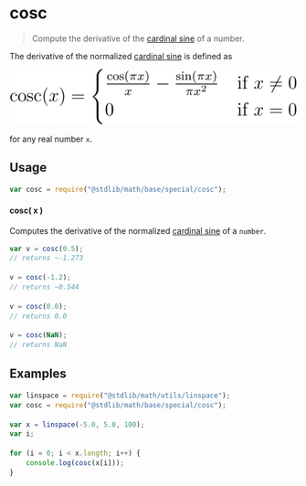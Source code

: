 <!--

@license Apache-2.0

Copyright (c) 2019 The Stdlib Authors.

Licensed under the Apache License, Version 2.0 (the "License");
you may not use this file except in compliance with the License.
You may obtain a copy of the License at

   http://www.apache.org/licenses/LICENSE-2.0

Unless required by applicable law or agreed to in writing, software
distributed under the License is distributed on an "AS IS" BASIS,
WITHOUT WARRANTIES OR CONDITIONS OF ANY KIND, either express or implied.
See the License for the specific language governing permissions and
limitations under the License.

-->

# cosc

> Compute the derivative of the [cardinal sine][sinc] of a number.

<section class="intro">

The derivative of the normalized [cardinal sine][sinc] is defined as

<!-- <equation class="equation" label="eq:cosc" align="center" raw=""\operatorname{cosc}(x) = \begin{cases} \frac{\cos(\pi x)}{x} - \frac{\sin( \pi x)}{\pi x^2} & \textrm{if}\ x \neq 0 \\ 0 & \textrm{if}\ x = 0\end{cases}" alt="Derivative of the normalized cardinal sine."> -->

<div class="equation" align="center" data-raw-text="\operatorname{cosc}(x) = \begin{cases} \frac{\cos(\pi x)}{x} - \frac{\sin( \pi x)}{\pi x^2} &amp; \textrm{if}\ x \neq 0 \\ 0 &amp; \textrm{if}\ x = 0\end{cases}" data-equation="eq:cosc">
    <img src="docs/img/equation_cosc_function.svg" alt="Derivative of the normalized cardinal sine.">
    <br>
</div>

<!-- </equation> -->

<!-- </equation> -->

for any real number `x`.

</section>

<!-- /.intro -->

<section class="usage">

## Usage

```javascript
var cosc = require("@stdlib/math/base/special/cosc");
```

#### cosc( x )

Computes the derivative of the normalized [cardinal sine][sinc] of a `number`.

```javascript
var v = cosc(0.5);
// returns ~-1.273

v = cosc(-1.2);
// returns ~0.544

v = cosc(0.0);
// returns 0.0

v = cosc(NaN);
// returns NaN
```

</section>

<!-- /.usage -->

<section class="examples">

## Examples

<!-- eslint no-undef: "error" -->

```javascript
var linspace = require("@stdlib/math/utils/linspace");
var cosc = require("@stdlib/math/base/special/cosc");

var x = linspace(-5.0, 5.0, 100);
var i;

for (i = 0; i < x.length; i++) {
    console.log(cosc(x[i]));
}
```

</section>

<!-- /.examples -->

<section class="links">

[sinc]: https://en.wikipedia.org/wiki/Sinc_function

</section>

<!-- /.links -->
